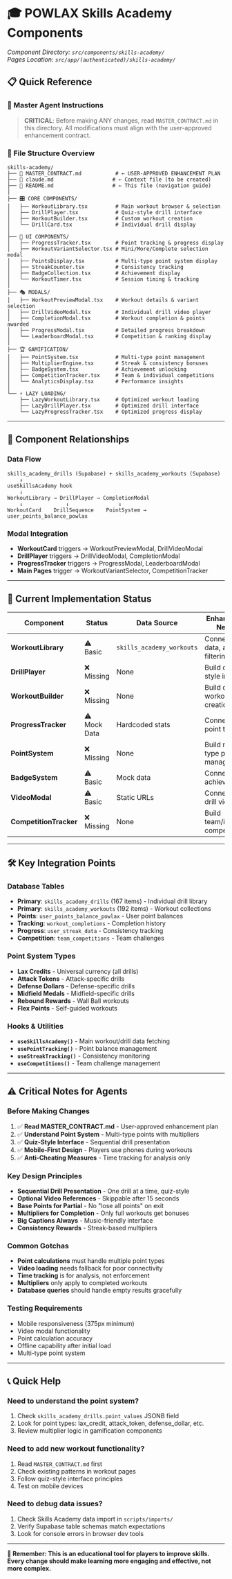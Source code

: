 # 🎓 **POWLAX Skills Academy Components**

*Component Directory: `src/components/skills-academy/`*  
*Pages Location: `src/app/(authenticated)/skills-academy/`*

## 📋 **Quick Reference**

### **🎯 Master Agent Instructions**
> **CRITICAL**: Before making ANY changes, read `MASTER_CONTRACT.md` in this directory.
> All modifications must align with the user-approved enhancement contract.

### **📁 File Structure Overview**
```
skills-academy/
├── 📄 MASTER_CONTRACT.md           # ← USER-APPROVED ENHANCEMENT PLAN
├── 📄 claude.md                   # ← Context file (to be created)
├── 📄 README.md                   # ← This file (navigation guide)
│
├── 🎛️ CORE COMPONENTS/
│   ├── WorkoutLibrary.tsx         # Main workout browser & selection
│   ├── DrillPlayer.tsx            # Quiz-style drill interface
│   ├── WorkoutBuilder.tsx         # Custom workout creation
│   └── DrillCard.tsx              # Individual drill display
│
├── 📱 UI COMPONENTS/
│   ├── ProgressTracker.tsx        # Point tracking & progress display
│   ├── WorkoutVariantSelector.tsx # Mini/More/Complete selection modal
│   ├── PointsDisplay.tsx          # Multi-type point system display
│   ├── StreakCounter.tsx          # Consistency tracking
│   ├── BadgeCollection.tsx        # Achievement display
│   └── WorkoutTimer.tsx           # Session timing & tracking
│
├── 🎭 MODALS/
│   ├── WorkoutPreviewModal.tsx    # Workout details & variant selection
│   ├── DrillVideoModal.tsx        # Individual drill video player
│   ├── CompletionModal.tsx        # Workout completion & points awarded
│   ├── ProgressModal.tsx          # Detailed progress breakdown
│   └── LeaderboardModal.tsx       # Competition & ranking display
│
├── 🏆 GAMIFICATION/
│   ├── PointSystem.tsx            # Multi-type point management
│   ├── MultiplierEngine.tsx       # Streak & consistency bonuses
│   ├── BadgeSystem.tsx            # Achievement unlocking
│   ├── CompetitionTracker.tsx     # Team & individual competitions
│   └── AnalyticsDisplay.tsx       # Performance insights
│
└── ⚡ LAZY LOADING/
    ├── LazyWorkoutLibrary.tsx     # Optimized workout loading
    ├── LazyDrillPlayer.tsx        # Optimized drill interface
    └── LazyProgressTracker.tsx    # Optimized progress display
```

---

## 🔗 **Component Relationships**

### **Data Flow**
```
skills_academy_drills (Supabase) + skills_academy_workouts (Supabase)
    ↓
useSkillsAcademy hook 
    ↓
WorkoutLibrary → DrillPlayer → CompletionModal
    ↓              ↓                ↓
WorkoutCard    DrillSequence    PointSystem → user_points_balance_powlax
```

### **Modal Integration**
- **WorkoutCard** triggers → WorkoutPreviewModal, DrillVideoModal
- **DrillPlayer** triggers → DrillVideoModal, CompletionModal
- **ProgressTracker** triggers → ProgressModal, LeaderboardModal
- **Main Pages** trigger → WorkoutVariantSelector, CompetitionTracker

---

## 🎯 **Current Implementation Status**

| Component | Status | Data Source | Enhancement Needed |
|-----------|--------|-------------|-------------------|
| **WorkoutLibrary** | ⚠️ Basic | `skills_academy_workouts` | Connect to real data, add filtering |
| **DrillPlayer** | ❌ Missing | None | Build quiz-style interface |
| **WorkoutBuilder** | ❌ Missing | None | Build custom workout creation |
| **ProgressTracker** | ⚠️ Mock Data | Hardcoded stats | Connect to real point tracking |
| **PointSystem** | ❌ Missing | None | Build multi-type point management |
| **BadgeSystem** | ⚠️ Basic | Mock data | Connect to real achievements |
| **VideoModal** | ⚠️ Basic | Static URLs | Connect to real drill videos |
| **CompetitionTracker** | ❌ Missing | None | Build team/individual competitions |

---

## 🛠️ **Key Integration Points**

### **Database Tables**
- **Primary**: `skills_academy_drills` (167 items) - Individual drill library
- **Primary**: `skills_academy_workouts` (192 items) - Workout collections
- **Points**: `user_points_balance_powlax` - User point balances
- **Tracking**: `workout_completions` - Completion history
- **Progress**: `user_streak_data` - Consistency tracking
- **Competition**: `team_competitions` - Team challenges

### **Point System Types**
- **Lax Credits** - Universal currency (all drills)
- **Attack Tokens** - Attack-specific drills
- **Defense Dollars** - Defense-specific drills  
- **Midfield Medals** - Midfield-specific drills
- **Rebound Rewards** - Wall Ball workouts
- **Flex Points** - Self-guided workouts

### **Hooks & Utilities**
- **`useSkillsAcademy()`** - Main workout/drill data fetching
- **`usePointTracking()`** - Point balance management
- **`useStreakTracking()`** - Consistency monitoring
- **`useCompetitions()`** - Team challenge management

---

## ⚠️ **Critical Notes for Agents**

### **Before Making Changes**
1. ✅ **Read MASTER_CONTRACT.md** - User-approved enhancement plan
2. ✅ **Understand Point System** - Multi-type points with multipliers
3. ✅ **Quiz-Style Interface** - Sequential drill presentation
4. ✅ **Mobile-First Design** - Players use phones during workouts
5. ✅ **Anti-Cheating Measures** - Time tracking for analysis only

### **Key Design Principles**
- **Sequential Drill Presentation** - One drill at a time, quiz-style
- **Optional Video References** - Skippable after 15 seconds
- **Base Points for Partial** - No "lose all points" on exit
- **Multipliers for Completion** - Only full workouts get bonuses
- **Big Captions Always** - Music-friendly interface
- **Consistency Rewards** - Streak-based multipliers

### **Common Gotchas**
- **Point calculations** must handle multiple point types
- **Video loading** needs fallback for poor connectivity
- **Time tracking** is for analysis, not enforcement
- **Multipliers** only apply to completed workouts
- **Database queries** should handle empty results gracefully

### **Testing Requirements**
- Mobile responsiveness (375px minimum)
- Video modal functionality
- Point calculation accuracy
- Offline capability after initial load
- Multi-type point system

---

## 📞 **Quick Help**

### **Need to understand the point system?**
1. Check `skills_academy_drills.point_values` JSONB field
2. Look for point types: lax_credit, attack_token, defense_dollar, etc.
3. Review multiplier logic in gamification components

### **Need to add new workout functionality?**
1. Read `MASTER_CONTRACT.md` first
2. Check existing patterns in workout pages
3. Follow quiz-style interface principles
4. Test on mobile devices

### **Need to debug data issues?**
1. Check Skills Academy data import in `scripts/imports/`
2. Verify Supabase table schemas match expectations
3. Look for console errors in browser dev tools

---

**🎯 Remember: This is an educational tool for players to improve skills. Every change should make learning more engaging and effective, not more complex.**
